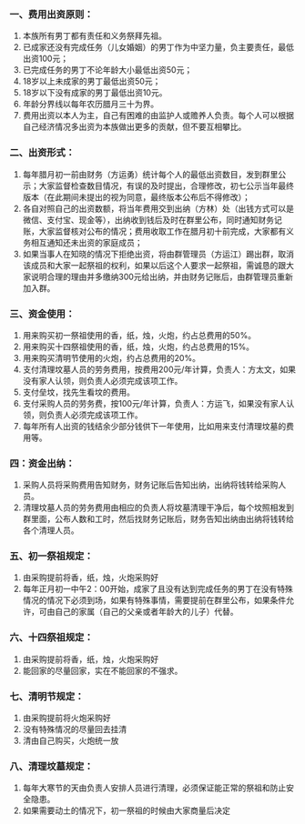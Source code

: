 
### 一、费用出资原则：

1. 本族所有男丁都有责任和义务祭拜先祖。
2. 已成家还没有完成任务（儿女婚姻）的男丁作为中坚力量，负主要责任，最低出资100元；
3. 已完成任务的男丁不论年龄大小最低出资50元；
4. 18岁以上未成家的男丁最低出资50元；
5. 18岁以下没有成家的男丁最低出资10元。
6. 年龄分界线以每年农历腊月三十为界。
7. 费用出资以本人为主，自己有困难的由监护人或赡养人负责。每个人可以根据自己经济情况多出资为本族做出更多的贡献，但不要互相攀比。

### 二、出资形式：

1. 每年腊月初一前由财务（方运勇）统计每个人的最低出资数目，发到群里公示；大家监督检查数目情况，有误的及时提出，合理修改，初七公示当年最终版本（在此期间未提出的视为同意，最终版本公布后不得修改）；
2. 各自对照自己的出资数额，将当年费用交到出纳（方林）处（出钱方式可以是微信、支付宝、现金等），出纳收到钱后及时在群里公布，同时通知财务记账，大家监督核对公布的情况；费用收取工作在腊月初十前完成，大家都有义务相互通知还未出资的家庭成员；
3. 如果当事人在知晓的情况下拒绝出资，将由群管理员（方运江）踢出群，取消该成员和大家一起祭祖的权利，如果以后这个人要求一起祭祖，需诚恳的跟大家说明合理的理由并多缴纳300元给出纳，并由财务记账后，由群管理员重新加入群。

### 三、资金使用：

1. 用来购买初一祭祖使用的香，纸，烛，火炮，约占总费用的50%。
2. 用来购买十四祭祖使用的香，纸，烛，火炮，约占总费用的15%。
3. 用来购买清明节使用的火炮，约占总费用的20%。
4. 支付清理坟墓人员的劳务费用，按费用200元/年计算，负责人：方太文，如果没有家人认领，则负责人必须完成该项工作。
5. 支付垒坟，找先生看坟的费用。
6. 支付采购人员的劳务费，按100元/年计算，负责人：方运飞，如果没有家人认领，则负责人必须完成该项工作。
7. 每年所有人出资的钱结余少部分钱供下一年使用，比如用来支付清理坟墓的费用等。

### 四：资金出纳：

1. 采购人员将采购费用告知财务，财务记账后告知出纳，出纳将钱转给采购人员。
2. 清理坟墓人员的劳务费用由相应的负责人将坟墓清理干净后，每个坟照相发到群里面，公布人数和工时，然后找财务记账后，财务告知出纳由出纳将钱转给各个清理人员。

### 五、初一祭祖规定：

1. 由采购提前将香，纸，烛，火炮采购好
2. 每年正月初一中午2：00开始，成家了且没有达到完成任务的男丁在没有特殊情况的情况下必须到场，如果有特殊事情，需要提前在群里公布，如果条件允许，可由自己的家属（自己的父亲或者年龄大的儿子）代替。

### 六、十四祭祖规定：

1. 由采购提前将香，纸，烛，火炮采购好
2. 能回家的尽量回家，实在不能回家的不强求。

### 七、清明节规定：

1. 由采购提前将火炮采购好
2. 没有特殊情况的尽量回去挂清
3. 清由自己购买，火炮统一放

### 八、清理坟墓规定：

1. 每年大寒节的天由负责人安排人员进行清理，必须保证能正常的祭祖和防止安全隐患。
2. 如果需要动土的情况下，初一祭祖的时候由大家商量后决定
